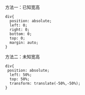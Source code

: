 方法一：已知宽高

    div{
      position: absolute;
      left: 0;
      right: 0;
      bottom: 0;
      top: 0;
      margin: auto;
    }

方法二：未知宽高

    div{
     position: absolute;
      left: 50%;
      top: 50%;
      transform: translate(-50%,-50%);
    }
